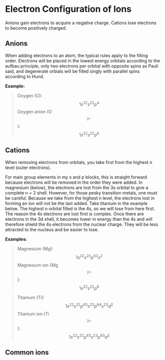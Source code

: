 # Electron Configuration of Ions

Anions gain electrons to acquire a negative charge.  Cations lose electrons to become positively charged.

## Anions

When adding electrons to an atom, the typical rules apply to the filling order.  Electrons will be placed in the lowest energy orbitals according to the aufbau principle, only two electrons per orbital with opposite spins as Pauli said, and degenerate orbials will be filled singly with parallel spins according to Hund.

**Example:**
> Oxygen (O): $$1s^22s^22p^4$$
Oxygen anion (O$$^{2-}$$):  $$1s^22s^22p^6$$

## Cations

When removing electrons from orbitals, you take first from the highest n level (outer electrons).

For main group elements in my s and p blocks, this is straight forward because electrons will be removed in the order they were added.  In magnesium (below), the electrons are lost from the 3s orbital to give a complete n = 2 shell.  However, for those pesky transition metals, one must be careful.  Because we take from the highest n level, the electrons lost in forming an ion will not be the last added.  Take titanium in the example below.  The highest n orbital filled is the 4s, so we will lose from here first.  The reason the 4s electrons are lost first is complex. Once there are electrons in the 3d shell, it becomes lower in energy than the 4s and will therefore shield the 4s electrons from the nuclear charge. They will be less attracted to the nucleus and be easier to lose. 

**Examples:**
> Magnesium (Mg): $$1s^22s^22p^63s^2$$
Magnesium ion (Mg$$^{2+}$$): $$1s^22s^22p^6$$

> Titanium (Ti): $$1s^22s^22p^63s^23p^64s^23d^2$$
Titanium ion (Ti$$^{2+}$$): $$1s^22s^22p^63s^23p^63d^2$$

## Common ions 
